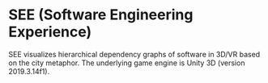 # SEE (Software Engineering Experience)

SEE visualizes hierarchical dependency graphs of software in 3D/VR based on the city metaphor. The underlying game engine is Unity 3D (version 2019.3.14f1). 
